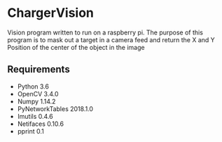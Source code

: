 # ChargerVision

Vision program written to run on a raspberry pi. The purpose of this program is to mask out a target in a camera feed and return the X and Y Position of the center of the object in the image

## Requirements
* Python 3.6
* OpenCV 3.4.0
* Numpy 1.14.2
* PyNetworkTables 2018.1.0
* Imutils 0.4.6
* Netifaces 0.10.6
* pprint 0.1
